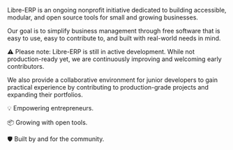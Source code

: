 Libre-ERP is an ongoing nonprofit initiative dedicated to building accessible, modular, and open source tools for small and growing businesses.

Our goal is to simplify business management through free software that is easy to use, easy to contribute to, and built with real-world needs in mind.

⚠️ Please note: Libre-ERP is still in active development. While not production-ready yet, we are continuously improving and welcoming early contributors.

We also provide a collaborative environment for junior developers to gain practical experience by contributing to production-grade projects and expanding their portfolios.

💡 Empowering entrepreneurs.

📦 Growing with open tools.

🛡️ Built by and for the community.
